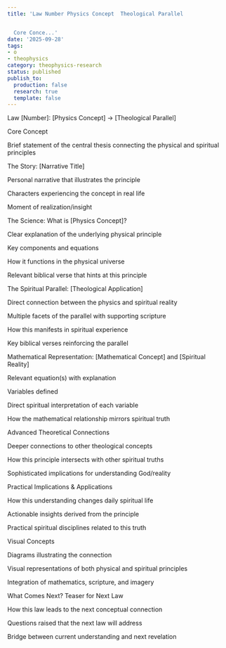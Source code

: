 ```yaml
---
title: 'Law Number Physics Concept  Theological Parallel


  Core Conce...'
date: '2025-09-28'
tags:
- o
- theophysics
category: theophysics-research
status: published
publish_to:
  production: false
  research: true
  template: false
---
```


Law [Number]: [Physics Concept] → [Theological Parallel]

Core Concept

Brief statement of the central thesis connecting the physical and spiritual principles

The Story: [Narrative Title]

Personal narrative that illustrates the principle

Characters experiencing the concept in real life

Moment of realization/insight

The Science: What is [Physics Concept]?

Clear explanation of the underlying physical principle

Key components and equations

How it functions in the physical universe

Relevant biblical verse that hints at this principle

The Spiritual Parallel: [Theological Application]

Direct connection between the physics and spiritual reality

Multiple facets of the parallel with supporting scripture

How this manifests in spiritual experience

Key biblical verses reinforcing the parallel

Mathematical Representation: [Mathematical Concept] and [Spiritual Reality]

Relevant equation(s) with explanation

Variables defined

Direct spiritual interpretation of each variable

How the mathematical relationship mirrors spiritual truth

Advanced Theoretical Connections

Deeper connections to other theological concepts

How this principle intersects with other spiritual truths

Sophisticated implications for understanding God/reality

Practical Implications & Applications

How this understanding changes daily spiritual life

Actionable insights derived from the principle

Practical spiritual disciplines related to this truth

Visual Concepts

Diagrams illustrating the connection

Visual representations of both physical and spiritual principles

Integration of mathematics, scripture, and imagery

What Comes Next? Teaser for Next Law

How this law leads to the next conceptual connection

Questions raised that the next law will address

Bridge between current understanding and next revelation

